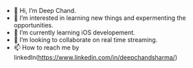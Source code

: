 - 👋 Hi, I’m Deep Chand.
- 👀 I’m interested in learning new things and expermenting the opportunities.
- 🌱 I’m currently learning iOS developement.
- 💞️ I’m looking to collaborate on real time streaming.
- 📫 How to reach me by linkedIn(https://www.linkedin.com/in/deepchandsharma/)

<!---
ErDeepChand/ErDeepChand is a ✨ special ✨ repository because its `README.md` (this file) appears on your GitHub profile.
You can click the Preview link to take a look at your changes.
--->
